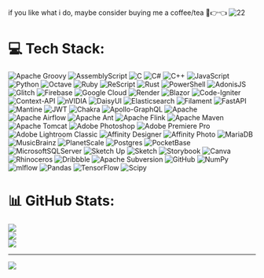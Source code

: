 if you like what i do, maybe consider buying me a coffee/tea 🥺👉👈
![22](https://github.com/user-attachments/assets/9e1c8bbb-9cca-429d-ab1e-d814b04de2a9)

# 💻 Tech Stack:
![Apache Groovy](https://img.shields.io/badge/Apache%20Groovy-4298B8.svg?style=flat-square&logo=Apache+Groovy&logoColor=white) ![AssemblyScript](https://img.shields.io/badge/assembly%20script-%23000000.svg?style=flat-square&logo=assemblyscript&logoColor=white) ![C](https://img.shields.io/badge/c-%2300599C.svg?style=flat-square&logo=c&logoColor=white) ![C#](https://img.shields.io/badge/c%23-%23239120.svg?style=flat-square&logo=csharp&logoColor=white) ![C++](https://img.shields.io/badge/c++-%2300599C.svg?style=flat-square&logo=c%2B%2B&logoColor=white) ![JavaScript](https://img.shields.io/badge/javascript-%23323330.svg?style=flat-square&logo=javascript&logoColor=%23F7DF1E) ![Python](https://img.shields.io/badge/python-3670A0?style=flat-square&logo=python&logoColor=ffdd54) ![Octave](https://img.shields.io/badge/OCTAVE-darkblue?style=flat-square&logo=octave&logoColor=fcd683) ![Ruby](https://img.shields.io/badge/ruby-%23CC342D.svg?style=flat-square&logo=ruby&logoColor=white) ![ReScript](https://img.shields.io/badge/rescript-%2314162c?style=flat-square&logo=rescript&logoColor=e34c4c) ![Rust](https://img.shields.io/badge/rust-%23000000.svg?style=flat-square&logo=rust&logoColor=white) ![PowerShell](https://img.shields.io/badge/PowerShell-%235391FE.svg?style=flat-square&logo=powershell&logoColor=white) ![AdonisJS](https://img.shields.io/badge/adonisjs-%23220052.svg?style=flat-square&logo=adonisjs&logoColor=white) ![Glitch](https://img.shields.io/badge/glitch-%233333FF.svg?style=flat-square&logo=glitch&logoColor=white) ![Firebase](https://img.shields.io/badge/firebase-%23039BE5.svg?style=flat-square&logo=firebase) ![Google Cloud](https://img.shields.io/badge/GoogleCloud-%234285F4.svg?style=flat-square&logo=google-cloud&logoColor=white) ![Render](https://img.shields.io/badge/Render-%46E3B7.svg?style=flat-square&logo=render&logoColor=white) ![Blazor](https://img.shields.io/badge/blazor-%235C2D91.svg?style=flat-square&logo=blazor&logoColor=white) ![Code-Igniter](https://img.shields.io/badge/CodeIgniter-%23EF4223.svg?style=flat-square&logo=codeIgniter&logoColor=white) ![Context-API](https://img.shields.io/badge/Context--Api-000000?style=flat-square&logo=react) ![nVIDIA](https://img.shields.io/badge/cuda-000000.svg?style=flat-square&logo=nVIDIA&logoColor=green) ![DaisyUI](https://img.shields.io/badge/daisyui-5A0EF8?style=flat-square&logo=daisyui&logoColor=white) ![Elasticsearch](https://img.shields.io/badge/elasticsearch-%230377CC.svg?style=flat-square&logo=elasticsearch&logoColor=white) ![Filament](https://img.shields.io/badge/Filament-FFAA00?style=flat-square&logoColor=%23000000) ![FastAPI](https://img.shields.io/badge/FastAPI-005571?style=flat-square&logo=fastapi) ![Mantine](https://img.shields.io/badge/Mantine-ffffff?style=flat-square&logo=Mantine&logoColor=339af0) ![JWT](https://img.shields.io/badge/JWT-black?style=flat-square&logo=JSON%20web%20tokens) ![Chakra](https://img.shields.io/badge/chakra-%234ED1C5.svg?style=flat-square&logo=chakraui&logoColor=white) ![Apollo-GraphQL](https://img.shields.io/badge/-ApolloGraphQL-311C87?style=flat-square&logo=apollo-graphql) ![Apache](https://img.shields.io/badge/apache-%23D42029.svg?style=flat-square&logo=apache&logoColor=white) ![Apache Airflow](https://img.shields.io/badge/Apache%20Airflow-017CEE?style=flat-square&logo=Apache%20Airflow&logoColor=white) ![Apache Ant](https://img.shields.io/badge/Apache%20Ant-A81C7D?style=flat-square&logo=Apache%20Ant&logoColor=white) ![Apache Flink](https://img.shields.io/badge/Apache%20Flink-E6526F?style=flat-square&logo=Apache%20Flink&logoColor=white) ![Apache Maven](https://img.shields.io/badge/Apache%20Maven-C71A36?style=flat-square&logo=Apache%20Maven&logoColor=white) ![Apache Tomcat](https://img.shields.io/badge/apache%20tomcat-%23F8DC75.svg?style=flat-square&logo=apache-tomcat&logoColor=black) ![Adobe Photoshop](https://img.shields.io/badge/adobe%20photoshop-%2331A8FF.svg?style=flat-square&logo=adobe%20photoshop&logoColor=white) ![Adobe Premiere Pro](https://img.shields.io/badge/Adobe%20Premiere%20Pro-9999FF.svg?style=flat-square&logo=Adobe%20Premiere%20Pro&logoColor=white) ![Adobe Lightroom Classic](https://img.shields.io/badge/Adobe%20Lightroom%20Classic-31A8FF.svg?style=flat-square&logo=Adobe%20Lightroom%20Classic&logoColor=white) ![Affinity Designer](https://img.shields.io/badge/affinity%20desginer-%231B72BE.svg?style=flat-square&logo=affinity-designer&logoColor=white) ![Affinity Photo](https://img.shields.io/badge/affinityphoto-%237E4DD2.svg?style=flat-square&logo=affinity-photo&logoColor=white) ![MariaDB](https://img.shields.io/badge/MariaDB-003545?style=flat-square&logo=mariadb&logoColor=white) ![MusicBrainz](https://img.shields.io/badge/Musicbrainz-EB743B?style=flat-square&logo=musicbrainz&logoColor=BA478F) ![PlanetScale](https://img.shields.io/badge/planetscale-%23000000.svg?style=flat-square&logo=planetscale&logoColor=white) ![Postgres](https://img.shields.io/badge/postgres-%23316192.svg?style=flat-square&logo=postgresql&logoColor=white) ![PocketBase](https://img.shields.io/badge/pocketbase-%23b8dbe4.svg?style=flat-square&logo=Pocketbase&logoColor=black) ![MicrosoftSQLServer](https://img.shields.io/badge/Microsoft%20SQL%20Server-CC2927?style=flat-square&logo=microsoft%20sql%20server&logoColor=white) ![Sketch Up](https://img.shields.io/badge/SketchUp-005F9E?style=flat-square&logo=sketchup&logoColor=white) ![Sketch](https://img.shields.io/badge/Sketch-FFB387?style=flat-square&logo=sketch&logoColor=black) ![Storybook](https://img.shields.io/badge/-Storybook-FF4785?style=flat-square&logo=storybook&logoColor=white) ![Canva](https://img.shields.io/badge/Canva-%2300C4CC.svg?style=flat-square&logo=Canva&logoColor=white) ![Rhinoceros](https://img.shields.io/badge/Rhinoceros-801010?style=flat-square&logo=rhinoceros&logoColor=white) ![Dribbble](https://img.shields.io/badge/Dribbble-EA4C89?style=flat-square&logo=dribbble&logoColor=white) ![Apache Subversion](https://img.shields.io/badge/subversion-%23809CC9.svg?style=flat-square&logo=subversion&logoColor=white) ![GitHub](https://img.shields.io/badge/github-%23121011.svg?style=flat-square&logo=github&logoColor=white) ![NumPy](https://img.shields.io/badge/numpy-%23013243.svg?style=flat-square&logo=numpy&logoColor=white) ![mlflow](https://img.shields.io/badge/mlflow-%23d9ead3.svg?style=flat-square&logo=numpy&logoColor=blue) ![Pandas](https://img.shields.io/badge/pandas-%23150458.svg?style=flat-square&logo=pandas&logoColor=white) ![TensorFlow](https://img.shields.io/badge/TensorFlow-%23FF6F00.svg?style=flat-square&logo=TensorFlow&logoColor=white) ![Scipy](https://img.shields.io/badge/SciPy-%230C55A5.svg?style=flat-square&logo=scipy&logoColor=%white)
# 📊 GitHub Stats:
![](https://github-readme-stats.vercel.app/api?username=dismisc12&theme=dark&hide_border=false&include_all_commits=false&count_private=false)<br/>
![](https://github-readme-streak-stats.herokuapp.com/?user=dismisc12&theme=dark&hide_border=false)<br/>
![](https://github-readme-stats.vercel.app/api/top-langs/?username=dismisc12&theme=dark&hide_border=false&include_all_commits=false&count_private=false&layout=compact)

---
[![](https://visitcount.itsvg.in/api?id=dismisc12&icon=0&color=0)](https://visitcount.itsvg.in)

<!-- Proudly created with GPRM ( https://gprm.itsvg.in ) -->






